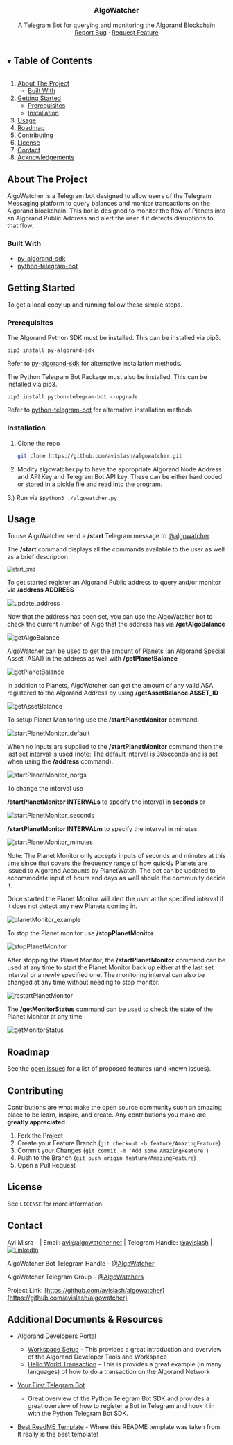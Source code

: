 

<!-- PROJECT SHIELDS -->
<!--
*** I'm using markdown "reference style" links for readability.
*** Reference links are enclosed in brackets [ ] instead of parentheses ( ).
*** See the bottom of this document for the declaration of the reference variables
*** for contributors-url, forks-url, etc. This is an optional, concise syntax you may use.
*** https://www.markdownguide.org/basic-syntax/#reference-style-links
-->



<!-- PROJECT LOGO -->
<br />

<p align="center">
  <a href="https://github.com/avislash/algowatcher">
    <!--<img src="images/logo.png" alt="Logo" width="80" height="80"> -->
  </a>

  <h3 align="center">AlgoWatcher</h3>

  <p align="center">
    A Telegram Bot for querying and monitoring the Algorand Blockchain 
    <br />
    <a href="https://github.com/avislash/algowatcher/issues">Report Bug</a>
    ·
    <a href="https://github.com/avislash/algowatcher/issues">Request Feature</a>
  </p>





<!-- TABLE OF CONTENTS -->

<details open="open">
  <summary><h2 style="display: inline-block">Table of Contents</h2></summary>
  <ol>
    <li>
      <a href="#about-the-project">About The Project</a>
      <ul>
        <li><a href="#built-with">Built With</a></li>
      </ul>
    </li>
    <li>
      <a href="#getting-started">Getting Started</a>
      <ul>
        <li><a href="#prerequisites">Prerequisites</a></li>
        <li><a href="#installation">Installation</a></li>
      </ul>
    </li>
    <li><a href="#usage">Usage</a></li>
    <li><a href="#roadmap">Roadmap</a></li>
    <li><a href="#contributing">Contributing</a></li>
    <li><a href="#license">License</a></li>
    <li><a href="#contact">Contact</a></li>
    <li><a href="#acknowledgements">Acknowledgements</a></li>
  </ol>
</details>



<!-- ABOUT THE PROJECT -->
## About The Project
AlgoWatcher is a Telegram bot designed to allow users of the Telegram Messaging platform to query balances and monitor transactions on the Algorand blockchain. This bot is designed to monitor the flow of Planets into an Algorand Public Address and alert the user if it detects disruptions to that flow.


### Built With

* [py-algorand-sdk](https://github.com/algorand/py-algorand-sdk)
* [python-telegram-bot](https://github.com/python-telegram-bot/python-telegram-bot)




<!-- GETTING STARTED -->
## Getting Started

To get a local copy up and running follow these simple steps.

### Prerequisites 
The Algorand Python SDK must be installed.  This can be installed via pip3.
```
pip3 install py-algorand-sdk 
```
Refer to [py-algorand-sdk](https://github.com/algorand/py-algorand-sdk) for alternative installation methods.

The Python Telegram Bot Package must also be installed.  This can be installed via pip3.
```
pip3 install python-telegram-bot --upgrade
```
Refer to [python-telegram-bot](https://github.com/python-telegram-bot/python-telegram-bot) for alternative installation methods.

### Installation

1. Clone the repo
   ```sh
   git clone https://github.com/avislash/algowatcher.git
   ```
2. Modify algowatcher.py to have the appropriate Algorand Node Address and API Key and Telegram Bot API key. These can be either hard coded or stored in a pickle file and read into the program. 

 3.) Run via ```$python3 ./algowatcher.py```



<!-- USAGE EXAMPLES -->
## Usage

To use AlgoWatcher send a <b>/start </b>Telegram message to [@algowatcher](t.me/algowatcherbot) . 

The <b>/start</b> command displays all the commands available to the user as well as a brief description



<img src="images/start_cmd.PNG" alt="start_cmd" style="zoom: 80%;" />



To get started register an Algorand Public address to query and/or monitor via  <b>/address  ADDRESS </b>  

![update_address](images/update_address.PNG)



Now that the address has been set,  you can use the AlgoWatcher bot to check the current number of Algo that the address has via <b>/getAlgoBalance</b>

![getAlgoBalance](images/getAlgoBalance.PNG)



AlgoWatcher can be used to get the amount of Planets (an Algorand Special Asset [ASA]) in the address as well with <b>/getPlanetBalance</b>  

![getPlanetBalance](images/getPlanetBalance.PNG)



In addition to Planets, AlgoWatcher can get the amount of any valid ASA registered to the Algorand Address by using <b>/getAssetBalance ASSET_ID</b>

![getAssetBalance](images/getAssetBalance.PNG)



To setup Planet Monitoring use the **/startPlanetMonitor** command.  

![startPlanetMonitor_default](images/startPlanetMonitor_default.PNG) 



When no inputs are supplied to the **/startPlanetMonitor** command then the last set interval is used (note: The default interval is 30seconds and is set when using the **/address** command). 

![startPlanetMonitor_norgs](images/startPlanetMonitor_noargs.PNG)

To change the interval use 

**/startPlanetMonitor INTERVALs**  to specify the interval in **seconds**  or

![startPlanetMonitor_seconds](images/startPlanetMonitor_seconds.PNG)



**/startPlanetMonitor INTERVALm**  to specify the interval in minutes

![startPlanetMonitor_minutes](images/startPlanetMonitor_minutes.PNG)

Note: The Planet Monitor only accepts inputs of seconds and minutes at this time since that covers the frequency range of how quickly Planets are issued to Algorand Accounts by PlanetWatch. The bot can be updated to accommodate input of hours and days as well should the community decide it.  



Once started the Planet Monitor will alert the user at the specified interval if it does not detect any new Planets coming in.

![planetMonitor_example](images/planetMonitor_example.PNG)



To stop the Planet monitor use **/stopPlanetMonitor**

![stopPlanetMonitor](images/stopPlanetMonitor.PNG)



After stopping the Planet Monitor, the **/startPlanetMonitor** command can be used at any time to start the Planet Monitor back up either at the last set interval or a newly specified one. The monitoring interval can also be changed at any time without needing to stop monitor.

![restartPlanetMonitor](images/restartPlanetMonitor.PNG)



The **/getMonitorStatus** command can be used to check the state of the Planet Monitor at any time

![getMonitorStatus](images/getMonitorStatus.PNG)





<!-- ROADMAP -->

## Roadmap

See the [open issues](https://github.com/avislash/algowatcher/issues) for a list of proposed features (and known issues).



<!-- CONTRIBUTING -->
## Contributing

Contributions are what make the open source community such an amazing place to be learn, inspire, and create. Any contributions you make are **greatly appreciated**.

1. Fork the Project
2. Create your Feature Branch (`git checkout -b feature/AmazingFeature`)
3. Commit your Changes (`git commit -m 'Add some AmazingFeature'`)
4. Push to the Branch (`git push origin feature/AmazingFeature`)
5. Open a Pull Request



<!-- LICENSE -->
## License

See `LICENSE` for more information.



<!-- CONTACT -->
## Contact

Avi Misra - | Email: avi@algowatcher.net | Telegram Handle: [@avislash](t.me/avislash) | [![LinkedIn][linkedin-shield]][linkedin-url]



AlgoWatcher Bot Telegram Handle - [@AlgoWatcher](t.me/algowatcherbot)

AlgoWatcher Telegram Group - [@AlgoWatchers](t.me/algowatchers)

Project Link: [https://github.com/avislash/algowatcher](https://github.com/avislash/algowatcher)



<!--- Additional Documents and Resources -->

## Additional Documents & Resources

- [Algorand Developers Portal](https://developer.algorand.org/)
  - [Workspace Setup](https://developer.algorand.org/docs/build-apps/setup/) - This provides a great introduction and overview of the Algorand Developer Tools and Workspace
  - [Hello World Transaction](https://developer.algorand.org/docs/build-apps/hello_world/) - This is provides a great example (in many languages) of how to do a transaction on the Algorand Network
- [Your First Telegram Bot](https://github.com/python-telegram-bot/python-telegram-bot/wiki/Extensions-%E2%80%93-Your-first-Bot)
  - Great overview of the Python Telegram Bot SDK and provides a great overview of how to register a Bot in Telegram and hook it in with the Python Telegram Bot SDK. 

- [Best ReadME Template](https://github.com/othneildrew/Best-README-Template)  - Where this README template was taken from. It really is the best template!





<!-- MARKDOWN LINKS & IMAGES -->
<!-- https://www.markdownguide.org/basic-syntax/#reference-style-links -->

[contributors-shield]: https://img.shields.io/github/contributors/avislash/repo.svg?style=for-the-badge
[contributors-url]: https://github.com/avislash/algowatcher/graphs/contributors
[forks-shield]: https://img.shields.io/github/forks/avislash/repo.svg?style=for-the-badge
[forks-url]: https://github.com/avislash/algowatcher/network/members
[stars-shield]: https://img.shields.io/github/stars/avislash/repo.svg?style=for-the-badge
[stars-url]: https://github.com/avislash/algowatcher/stargazers
[issues-shield]: https://img.shields.io/github/issues/avislash/repo.svg?style=for-the-badge
[issues-url]: https://github.com/avislash/algowatcher/issues
[license-shield]: https://img.shields.io/github/license/avislash/repo.svg?style=for-the-badge
[license-url]: https://github.com/avislash/algowatcher/blob/master/LICENSE
[linkedin-shield]: https://img.shields.io/badge/-LinkedIn-black.svg?style=for-the-badge&logo=linkedin&colorB=555
[linkedin-url]: https://www.linkedin.com/in/avinash-misra-23825539/

